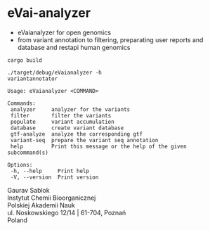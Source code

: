 # eVai-analyzer
 - eVaianalyzer for open genomics
 - from variant annotation to filtering, preparating user reports and database and restapi human genomics
 
 ```
 cargo build
 ```

 ```
 ./target/debug/eVaianalyzer -h
 variantannotator

 Usage: eVaianalyzer <COMMAND>

 Commands:
  analyzer     analyzer for the variants
  filter       filter the variants
  populate     variant accumulation
  database     create variant database
  gtf-analyze  analyze the corresponding gtf
  variant-seq  prepare the variant seq annotation
  help         Print this message or the help of the given subcommand(s)

 Options:
  -h, --help     Print help
  -V, --version  Print version
 ```

 Gaurav Sablok \
 Instytut Chemii Bioorganicznej \
 Polskiej Akademii Nauk \
 ul. Noskowskiego 12/14 | 61-704, Poznań \
 Poland


